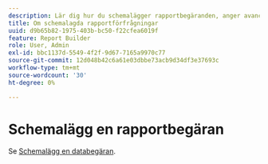 ```yaml
---
description: Lär dig hur du schemalägger rapportbegäranden, anger avancerade leveransalternativ, anger mottagare och visar schemahistoriken.
title: Om schemalagda rapportförfrågningar
uuid: d9b65b82-1975-403b-bc50-f22cfea6019f
feature: Report Builder
role: User, Admin
exl-id: bbc1137d-5549-4f2f-9d67-7165a9970c77
source-git-commit: 12d048b42c6a61e03dbbe73acb9d34df3e37693c
workflow-type: tm+mt
source-wordcount: '30'
ht-degree: 0%

---
```


# Schemalägg en rapportbegäran

Se [Schemalägg en databegäran](/help/analyze/legacy-report-builder/t-schedule-a-data-request.md).
